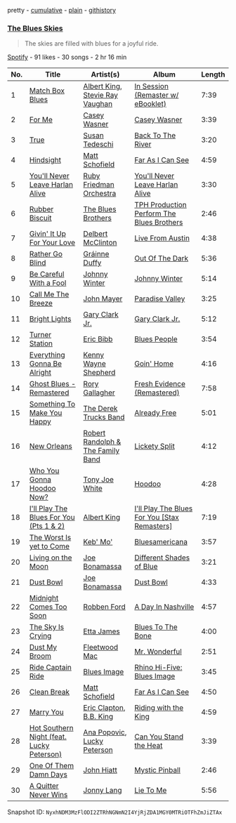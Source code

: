 pretty - [cumulative](/playlists/cumulative/070FVPBKvfu6M5tf4I9rt2.md) - [plain](/playlists/plain/070FVPBKvfu6M5tf4I9rt2) - [githistory](https://github.githistory.xyz/mackorone/spotify-playlist-archive/blob/main/playlists/plain/070FVPBKvfu6M5tf4I9rt2)

### [The Blues Skies](https://open.spotify.com/playlist/070FVPBKvfu6M5tf4I9rt2)

> The skies are filled with blues for a joyful ride.

[Spotify](https://open.spotify.com/user/spotify) - 91 likes - 30 songs - 2 hr 16 min

| No. | Title | Artist(s) | Album | Length |
|---|---|---|---|---|
| 1 | [Match Box Blues](https://open.spotify.com/track/73XHbBJYj2cOoa7Z9qweVr) | [Albert King](https://open.spotify.com/artist/5aygfDCEaX5KTZOxSCpT9o), [Stevie Ray Vaughan](https://open.spotify.com/artist/5fsDcuclIe8ZiBD5P787K1) | [In Session \(Remaster w/ eBooklet\)](https://open.spotify.com/album/62rUsLpP1lxJ1gJUiXJJI4) | 7:39 |
| 2 | [For Me](https://open.spotify.com/track/3nmjapTy10JPxmavz9sRDK) | [Casey Wasner](https://open.spotify.com/artist/0BoU1geDb86Xs43qliJzTh) | [Casey Wasner](https://open.spotify.com/album/4y301kP11JUp3bHSN2vNi0) | 3:39 |
| 3 | [True](https://open.spotify.com/track/21KjuyE73NArFSDKayTKmz) | [Susan Tedeschi](https://open.spotify.com/artist/5Ws3s6lSP4Un8kQf8CrAta) | [Back To The River](https://open.spotify.com/album/2VRGI6aGaoCALCJyk0dGdc) | 3:20 |
| 4 | [Hindsight](https://open.spotify.com/track/1gTeTAPjm2uc6oGAfzpAwQ) | [Matt Schofield](https://open.spotify.com/artist/2X84rq2QtQimpEoY6Ms7JE) | [Far As I Can See](https://open.spotify.com/album/1BiBu7h8zXi8cGdKusAtJk) | 4:59 |
| 5 | [You'll Never Leave Harlan Alive](https://open.spotify.com/track/1yv9vRVZVklM5IYhxRkJjF) | [Ruby Friedman Orchestra](https://open.spotify.com/artist/723Ki2RVmcT0L3y6NHPOEE) | [You'll Never Leave Harlan Alive](https://open.spotify.com/album/49ChdXDaOp5G2EKKTn6Ggw) | 3:30 |
| 6 | [Rubber Biscuit](https://open.spotify.com/track/2ui14lGKQYrqA9O98AnFsd) | [The Blues Brothers](https://open.spotify.com/artist/1cHFz6lrt7KAsBV8j2Ny1g) | [TPH Production Perform The Blues Brothers](https://open.spotify.com/album/02j7t1tnY0DQQ99gmKMsOl) | 2:46 |
| 7 | [Givin' It Up For Your Love](https://open.spotify.com/track/1BWSRhbonETmyVo4mQdLp0) | [Delbert McClinton](https://open.spotify.com/artist/3Ri72CuuQSCLLkDRJgniFU) | [Live From Austin](https://open.spotify.com/album/4WxEw5E0EOzlyq1AlbJ1XV) | 4:38 |
| 8 | [Rather Go Blind](https://open.spotify.com/track/2FzX5ewaaZyAm5oRZSyrNQ) | [Gráinne Duffy](https://open.spotify.com/artist/6Uz1iG3enjltFOqqwAhQ2Y) | [Out Of The Dark](https://open.spotify.com/album/00EueLV9XQ46OWV5EnOPlt) | 5:36 |
| 9 | [Be Careful With a Fool](https://open.spotify.com/track/3YGsgJqtIWKjMjZtKLk11Z) | [Johnny Winter](https://open.spotify.com/artist/2ODUxmFxJSyvGiimNhMHbO) | [Johnny Winter](https://open.spotify.com/album/5RNAJslV8AaTq2gM5JJ9Ch) | 5:14 |
| 10 | [Call Me The Breeze](https://open.spotify.com/track/2c4FRqXnna2YeC4lShVONV) | [John Mayer](https://open.spotify.com/artist/0hEurMDQu99nJRq8pTxO14) | [Paradise Valley](https://open.spotify.com/album/712VoD72K500yLhhgqCyVe) | 3:25 |
| 11 | [Bright Lights](https://open.spotify.com/track/5YVxDOpo3E7uyZbQDIPb2O) | [Gary Clark Jr.](https://open.spotify.com/artist/01aC2ikO4Xgb2LUpf9JfKp) | [Gary Clark Jr.](https://open.spotify.com/album/67uIxxRXPNx3ot5bL9du0B) | 5:12 |
| 12 | [Turner Station](https://open.spotify.com/track/5qtCBJmNKdGiCy8lbDMG5R) | [Eric Bibb](https://open.spotify.com/artist/2uNcfNhlVJUyEX0t0NG1m1) | [Blues People](https://open.spotify.com/album/3ffiq6DBfK2pqTNqjf3b9c) | 3:54 |
| 13 | [Everything Gonna Be Alright](https://open.spotify.com/track/0KoaXW6UeTs6gSkVMRlgl8) | [Kenny Wayne Shepherd](https://open.spotify.com/artist/1riHqX633Kup3mJAw8WR8p) | [Goin' Home](https://open.spotify.com/album/3YZjEaF4LH9F0xXpXVO7FY) | 4:16 |
| 14 | [Ghost Blues \- Remastered](https://open.spotify.com/track/1A805zhGF968IVDH5xzP17) | [Rory Gallagher](https://open.spotify.com/artist/1kcWyDvrlPUbyxkIoM6pAV) | [Fresh Evidence \(Remastered\)](https://open.spotify.com/album/2H17aqDcc8oTarPrgHWb6N) | 7:58 |
| 15 | [Something To Make You Happy](https://open.spotify.com/track/4HPLrjY8ZP15F1KZg0Rtyk) | [The Derek Trucks Band](https://open.spotify.com/artist/1YwfENKEZrowcmtR1nALZn) | [Already Free](https://open.spotify.com/album/1I4Ydy7hVvINSdRHV7n4fS) | 5:01 |
| 16 | [New Orleans](https://open.spotify.com/track/3heuIY0TVaGIBie2u50ukf) | [Robert Randolph & The Family Band](https://open.spotify.com/artist/4xac3zhHlBm5QDxbZeqgeR) | [Lickety Split](https://open.spotify.com/album/4diA4mctkNynDb13mAFdi3) | 4:12 |
| 17 | [Who You Gonna Hoodoo Now?](https://open.spotify.com/track/5HHp7kCo60ngJF9BI1u7nG) | [Tony Joe White](https://open.spotify.com/artist/6QvgWa4x3Ij4tvBpFMo11P) | [Hoodoo](https://open.spotify.com/album/2hsS3MavbwJZtB7JZbqzmB) | 4:28 |
| 18 | [I'll Play The Blues For You \(Pts 1 & 2\)](https://open.spotify.com/track/7kNSk6zNnnktkezDViTfYH) | [Albert King](https://open.spotify.com/artist/5aygfDCEaX5KTZOxSCpT9o) | [I'll Play The Blues For You \[Stax Remasters\]](https://open.spotify.com/album/5rd2jVM4s3zRxEc1eNqDH3) | 7:19 |
| 19 | [The Worst Is yet to Come](https://open.spotify.com/track/7IXHfuaGM7aBi7W59t6zcd) | [Keb' Mo'](https://open.spotify.com/artist/6iDaoPZVgxrTkndDCisX8F) | [Bluesamericana](https://open.spotify.com/album/1jeDlHBm4psoSmaphaCZeF) | 3:57 |
| 20 | [Living on the Moon](https://open.spotify.com/track/2RJo1FHQqdY7p9ts5aHkfx) | [Joe Bonamassa](https://open.spotify.com/artist/2SNzxY1OsSCHBLVi77mpPQ) | [Different Shades of Blue](https://open.spotify.com/album/5WWZEwutrC1lNobBicaTrV) | 3:21 |
| 21 | [Dust Bowl](https://open.spotify.com/track/1i7QbG73o4liXhmbtaT7Z3) | [Joe Bonamassa](https://open.spotify.com/artist/2SNzxY1OsSCHBLVi77mpPQ) | [Dust Bowl](https://open.spotify.com/album/4J2xuF936SVnrgLtbRLbxM) | 4:33 |
| 22 | [Midnight Comes Too Soon](https://open.spotify.com/track/04mFsxUSo7wPNoWkAoIdPJ) | [Robben Ford](https://open.spotify.com/artist/7C1CFA2GWGFc51SrvX5Bvy) | [A Day In Nashville](https://open.spotify.com/album/1cxbV3myYFcGCSmEiGRVAQ) | 4:57 |
| 23 | [The Sky Is Crying](https://open.spotify.com/track/3sMAzJIN9ruG2Nhf07FJeU) | [Etta James](https://open.spotify.com/artist/0iOVhN3tnSvgDbcg25JoJb) | [Blues To The Bone](https://open.spotify.com/album/1FbyARbzpYjJBoHm9UgDyQ) | 4:00 |
| 24 | [Dust My Broom](https://open.spotify.com/track/0F4vvLVrvjup1mCIlZcvmw) | [Fleetwood Mac](https://open.spotify.com/artist/08GQAI4eElDnROBrJRGE0X) | [Mr\. Wonderful](https://open.spotify.com/album/2yBjm0Jb8d8Oaor7F6ivyN) | 2:51 |
| 25 | [Ride Captain Ride](https://open.spotify.com/track/6T8FFJJrJSEmgQvrMmE9oA) | [Blues Image](https://open.spotify.com/artist/3qP1yR7s0FAKMjEw99p6wE) | [Rhino Hi\-Five: Blues Image](https://open.spotify.com/album/1fi2MwLdKRVfXOWqyyxa15) | 3:45 |
| 26 | [Clean Break](https://open.spotify.com/track/0Hi0r2VCV0Kkm1aYb17dFh) | [Matt Schofield](https://open.spotify.com/artist/2X84rq2QtQimpEoY6Ms7JE) | [Far As I Can See](https://open.spotify.com/album/1BiBu7h8zXi8cGdKusAtJk) | 4:50 |
| 27 | [Marry You](https://open.spotify.com/track/2ZCs3CbZkxpTIcqc2fFV1U) | [Eric Clapton](https://open.spotify.com/artist/6PAt558ZEZl0DmdXlnjMgD), [B.B\. King](https://open.spotify.com/artist/5xLSa7l4IV1gsQfhAMvl0U) | [Riding with the King](https://open.spotify.com/album/7b0Ysbudh2BH9A853EfxEu) | 4:59 |
| 28 | [Hot Southern Night \(feat\. Lucky Peterson\)](https://open.spotify.com/track/1fOXgUVzniYRStZFZIyTm1) | [Ana Popovic](https://open.spotify.com/artist/5kPUAJihniO5WfEfbOCjLf), [Lucky Peterson](https://open.spotify.com/artist/3OxsMm9KHw2FRJLGHtILl5) | [Can You Stand the Heat](https://open.spotify.com/album/7qiZN7UqKPIrhCC0P9tJD4) | 3:39 |
| 29 | [One Of Them Damn Days](https://open.spotify.com/track/4p1T99HN7UIstgP8DnLMzu) | [John Hiatt](https://open.spotify.com/artist/4Sld5LOPbAm1QSq9U32fFV) | [Mystic Pinball](https://open.spotify.com/album/49BkeULEYD5Lc2MHC5aynC) | 2:46 |
| 30 | [A Quitter Never Wins](https://open.spotify.com/track/3VeC7Pcwg9qFSnxNX3aQ37) | [Jonny Lang](https://open.spotify.com/artist/5rX1EodZfwxmW4fQX2Caot) | [Lie To Me](https://open.spotify.com/album/2VNyF8hG22dvrga7pUbyix) | 5:56 |

Snapshot ID: `NyxhNDM3MzFlODI2ZTRhNGNmN2I4YjRjZDA1MGY0MTRiOTFhZmJiZTAx`
